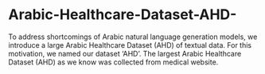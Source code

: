 # Arabic-Healthcare-Dataset-AHD-
To address shortcomings of Arabic natural language generation models, we introduce a large Arabic Healthcare Dataset (AHD) of textual data. For this motivation, we named our dataset ‘AHD’. The largest Arabic Healthcare Dataset (AHD) as we know was collected from medical website.
